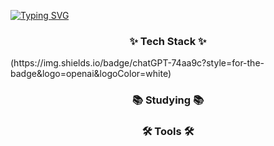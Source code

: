 

[![Typing SVG](https://readme-typing-svg.demolab.com?font=Poetsen+One&pause=1000&color=51F7F1&center=true&random=false&width=435&lines=Beginner+developer+who+loves+games.;ME+KIDUCK)](https://git.io/typing-svg)

<h3 align="center">✨ Tech Stack ✨</h3>
<div>
(https://img.shields.io/badge/chatGPT-74aa9c?style=for-the-badge&logo=openai&logoColor=white)
</div>
<h3 align="center">📚 Studying 📚</h3>

<h3 align="center">🛠 Tools 🛠</h3>
